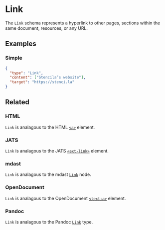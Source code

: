 # Link

The `Link` schema represents a hyperlink to other pages, sections within the same document, resources, or any URL.

## Examples

### Simple

```json validate
{
  "type": "Link",
  "content": ["Stencila’s website"],
  "target": "https://stenci.la"
}
```

## Related

### HTML

`Link` is analagous to the HTML [`<a>`](https://developer.mozilla.org/en-US/docs/Web/HTML/Element/a) element.

### JATS

`Link` is analagous to the JATS [`<ext-link>`](https://jats.nlm.nih.gov/articleauthoring/tag-library/1.2/element/ext-link.html) element.

### mdast

`Link` is analagous to the mdast [`Link`](https://github.com/syntax-tree/mdast#link) node.

### OpenDocument

`Link` is analagous to the OpenDocument
[`<text:a>`](http://docs.oasis-open.org/office/v1.2/os/OpenDocument-v1.2-os-part1.html#__RefHeading__1415212_253892949)
element.

### Pandoc

`Link` is analagous to the Pandoc
[`Link`](https://github.com/jgm/pandoc-types/blob/1.17.5.4/Text/Pandoc/Definition.hs#L270)
type.
